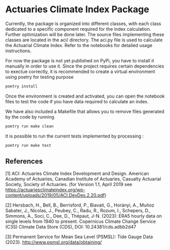 # Actuaries Climate Index Package

   Currently, the package is organized into different classes, with each class dedicated to a specific component required for the index calculation. Further optimization will be done later. The source files implementing these classes are located in the aci/ directory. The aci.py file is used to calculate the Actuarial Climate Index. Refer to the notebooks for detailed usage instructions.

For now the package is not yet published on PyPi, you have to install it manually in order to use it. Since the project requires certain dependencies to exectue correctly, it is recommended to create a virtual environment using poetry for testing purpose

```bash
poetry install
```
Once the environment is created and activated, you can open the notebook files to test the code if you have data required to calculate an index.

We have also included a Makefile that allows you to remove files generated by the code by running 

```bash
poetry run make clean
```
It is possible to run the current tests implemented by processing : 

```bash
poetry run make test
```

## References

<a id="1">[1]</a>
ACI: Actuaries Climate Index Development and Design. American Academy of Actuaries, Canadian Institute of Actuaries, Casualty Actuarial Society, Society of Actuaries. (for Version 1.1, April 2019 see https://actuariesclimateindex.org/wp-content/uploads/2019/05/ACI.DevDes.2.20.pdf)

<a id="2">[2]</a> 
Hersbach, H., Bell, B., Berrisford, P., Biavati, G., Horányi, A., Muñoz Sabater, J., Nicolas, J., Peubey, C., Radu, R., Rozum, I., Schepers, D., Simmons, A., Soci, C., Dee, D., Thépaut, J-N. (2023): ERA5 hourly data on single levels from 1940 to present. Copernicus Climate Change Service (C3S) Climate Data Store (CDS), DOI: 10.24381/cds.adbb2d47

<a id="3">[3]</a>
Permanent Service for Mean Sea Level (PSMSL): Tide Gauge Data (2023). http://www.psmsl.org/data/obtaining/

